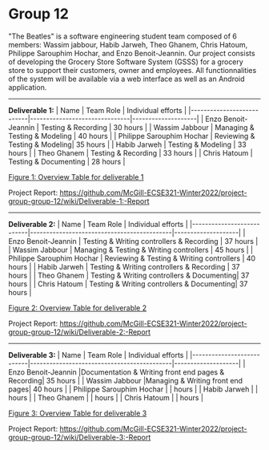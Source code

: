 # Group 12

"The Beatles" is a software engineering student team composed of 6 members: Wassim jabbour, Habib Jarweh, Theo Ghanem, Chris Hatoum, Philippe Sarouphim Hochar, and Enzo Benoit-Jeannin. Our project consists of developing the Grocery Store Software System (GSSS) for a grocery store to support their customers, owner and employees. All functionnalities of the system will be available via a web interface as well as an Android application.
  
  ***
**Deliverable 1:**
| Name                      |     Team Role                 | Individual efforts |
|---------------------------|-------------------------------|--------------------|
| Enzo Benoit-Jeannin       | Testing & Recording           |      30 hours      |
| Wassim Jabbour            | Managing & Testing & Modeling |      40 hours      |
| Philippe Sarouphim Hochar | Reviewing & Testing & Modeling|      35 hours      |
| Habib Jarweh              | Testing & Modeling            |      33 hours      |
| Theo Ghanem               | Testing & Recording           |      33 hours      |
| Chris Hatoum              | Testing & Documenting         |      28 hours      |
  
  <ins>Figure 1: Overview Table for deliverable 1</ins>
  
  Project Report: https://github.com/McGill-ECSE321-Winter2022/project-group-group-12/wiki/Deliverable-1:-Report

***
**Deliverable 2:**
| Name                      |               Team Role                    | Individual efforts |
|---------------------------|--------------------------------------------|--------------------|
| Enzo Benoit-Jeannin       | Testing & Writing controllers & Recording  |      37 hours      |
| Wassim Jabbour            | Managing & Testing & Writing controllers   |      45 hours      |
| Philippe Sarouphim Hochar | Reviewing & Testing & Writing controllers  |      40 hours      |
| Habib Jarweh              | Testing & Writing controllers & Recording  |      37 hours      |
| Theo Ghanem               | Testing & Writing controllers & Documenting|      37 hours      |
| Chris Hatoum              | Testing & Writing controllers & Documenting|      37 hours      |
  
  <ins>Figure 2: Overview Table for deliverable 2</ins>
  
   Project Report: https://github.com/McGill-ECSE321-Winter2022/project-group-group-12/wiki/Deliverable-2:-Report
   
   

***
**Deliverable 3:**
| Name                      |               Team Role                    | Individual efforts |
|---------------------------|--------------------------------------------|--------------------|
| Enzo Benoit-Jeannin       |Documentation & Writing front end pages & Recording|   35    hours      |
| Wassim Jabbour            |Managing & Writing front end pages|   40    hours      |
| Philippe Sarouphim Hochar |            |       hours      |
| Habib Jarweh              |            |       hours      |
| Theo Ghanem               |            |       hours      |
| Chris Hatoum              |            |       hours      |
  
  <ins>Figure 3: Overview Table for deliverable 3</ins>
  
   Project Report: https://github.com/McGill-ECSE321-Winter2022/project-group-group-12/wiki/Deliverable-3:-Report
